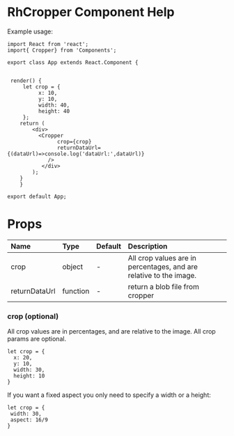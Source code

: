# RhCropper Component Help
Example usage:
    
    
	import React from 'react';
	import{ Cropper} from 'Components';

	export class App extends React.Component {


 	 render() {
		 let crop = {
		      x: 10,
		      y: 10,
		      width: 40,
		      height: 40
	     };
		return (
			<div>
	      	  <Cropper
	          		crop={crop}
	          		returnDataUrl={(dataUrl)=>console.log('dataUrl:',dataUrl)}
	             />
			   </div>
		    );
  		}
		}

	export default App;

# Props

|  Name             |  Type    |  Default |  Description |
|:------            |:------   |:---------|:-------------|
| crop          | object    |    -    | All crop values are in percentages, and are relative to the image.|
| returnDataUrl              | function  |-|return a blob file from cropper |



### crop (optional)

All crop values are in percentages, and are relative to the image. All crop params are optional.

    let crop = {
      x: 20,
      y: 10,
      width: 30,
      height: 10
    }


If you want a fixed aspect you only need to specify a width or a height:

    let crop = {
     width: 30,
     aspect: 16/9
    }

